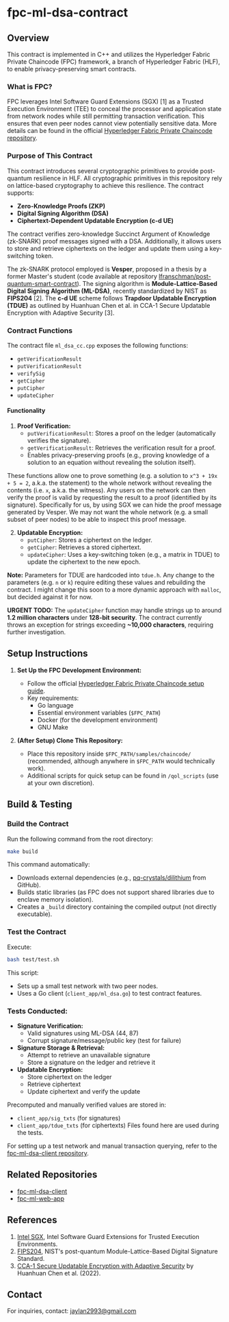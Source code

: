 # fpc-ml-dsa-contract

## Overview
This contract is implemented in C++ and utilizes the Hyperledger Fabric Private Chaincode (FPC) framework, a branch of Hyperledger Fabric (HLF), to enable privacy-preserving smart contracts.

### What is FPC?
FPC leverages Intel Software Guard Extensions (SGX) [1] as a Trusted Execution Environment (TEE) to conceal the processor and application state from network nodes while still permitting transaction verification. This ensures that even peer nodes cannot view potentially sensitive data. More details can be found in the official [Hyperledger Fabric Private Chaincode repository](https://github.com/hyperledger/fabric-private-chaincode).

### Purpose of This Contract
This contract introduces several cryptographic primitives to provide post-quantum resilience in HLF. All cryptographic primitives in this repository rely on lattice-based cryptography to achieve this resilience. The contract supports:
- **Zero-Knowledge Proofs (ZKP)**
- **Digital Signing Algorithm (DSA)**
- **Ciphertext-Dependent Updatable Encryption (c-d UE)**

The contract verifies zero-knowledge Succinct Argument of Knowledge (zk-SNARK) proof messages signed with a DSA. Additionally, it allows users to store and retrieve ciphertexts on the ledger and update them using a key-switching token.

The zk-SNARK protocol employed is **Vesper**, proposed in a thesis by a former Master's student (code available at repository [lfranschman/post-quantum-smart-contract](https://github.com/lfranschman/post-quantum-smart-contract)). The signing algorithm is **Module-Lattice-Based Digital Signing Algorithm (ML-DSA)**, recently standardized by NIST as **FIPS204** [2]. The **c-d UE** scheme follows **Trapdoor Updatable Encryption (TDUE)** as outlined by Huanhuan Chen et al. in CCA-1 Secure Updatable Encryption with Adaptive Security [3].

### Contract Functions
The contract file `ml_dsa_cc.cpp` exposes the following functions:
- `getVerificationResult`
- `putVerificationResult`
- `verifySig`
- `getCipher`
- `putCipher`
- `updateCipher`

#### Functionality
1. **Proof Verification:**
   - `putVerificationResult`: Stores a proof on the ledger (automatically verifies the signature).
   - `getVerificationResult`: Retrieves the verification result for a proof.
   - Enables privacy-preserving proofs (e.g., proving knowledge of a solution to an equation without revealing the solution itself).

These functions allow one to prove something (e.g. a solution to `x^3 + 19x + 5 = 2`, a.k.a. the statement) to the whole network without revealing the contents (i.e. `x`, a.k.a. the witness).
Any users on the network can then verify the proof is valid by requesting the result to a proof (identified by its signature).
Specifically for us, by using SGX we can hide the proof message generated by Vesper.
We may not want the whole network (e.g. a small subset of peer nodes) to be able to inspect this proof message.

2. **Updatable Encryption:**
   - `putCipher`: Stores a ciphertext on the ledger.
   - `getCipher`: Retrieves a stored ciphertext.
   - `updateCipher`: Uses a key-switching token (e.g., a matrix in TDUE) to update the ciphertext to the new epoch.

**Note:** Parameters for TDUE are hardcoded into `tdue.h`. Any change to the parameters (e.g. `n` or `k`) require editing these values and rebuilding the contract. I might change this soon to a more dynamic approach with `malloc`, but decided against it for now.
   
**URGENT TODO:** The `updateCipher` function may handle strings up to around **1.2 million characters** under **128-bit security**. The contract currently throws an exception for strings exceeding **~10,000 characters**, requiring further investigation.

## Setup Instructions
1. **Set Up the FPC Development Environment:**
   - Follow the official [Hyperledger Fabric Private Chaincode setup guide](https://github.com/hyperledger/fabric-private-chaincode).
   - Key requirements:
     - Go language
     - Essential environment variables (`$FPC_PATH`)
     - Docker (for the development environment)
     - GNU Make

2. **(After Setup) Clone This Repository:**
   - Place this repository inside `$FPC_PATH/samples/chaincode/` (recommended, although anywhere in `$FPC_PATH` would technically work).
   - Additional scripts for quick setup can be found in `/qol_scripts` (use at your own discretion).

## Build & Testing
### Build the Contract
Run the following command from the root directory:
```sh
make build
```
This command automatically:
- Downloads external dependencies (e.g., [pq-crystals/dilithium](https://github.com/pq-crystals/dilithium) from GitHub).
- Builds static libraries (as FPC does not support shared libraries due to enclave memory isolation).
- Creates a `_build` directory containing the compiled output (not directly executable).

### Test the Contract
Execute:
```sh
bash test/test.sh
```
This script:
- Sets up a small test network with two peer nodes.
- Uses a Go client (`client_app/ml_dsa.go`) to test contract features.

### Tests Conducted:
- **Signature Verification:**
  - Valid signatures using ML-DSA (44, 87)
  - Corrupt signature/message/public key (test for failure)
- **Signature Storage & Retrieval:**
  - Attempt to retrieve an unavailable signature
  - Store a signature on the ledger and retrieve it
- **Updatable Encryption:**
  - Store ciphertext on the ledger
  - Retrieve ciphertext
  - Update ciphertext and verify the update

Precomputed and manually verified values are stored in:
- `client_app/sig_txts` (for signatures)
- `client_app/tdue_txts` (for ciphertexts)
Files found here are used during the tests.

For setting up a test network and manual transaction querying, refer to the [fpc-ml-dsa-client repository](https://github.com/djeelun/fpc-ml-dsa-client).

## Related Repositories
- [fpc-ml-dsa-client](https://github.com/djeelun/fpc-ml-dsa-client)
- [fpc-ml-web-app](https://github.com/djeelun/fpc-ml-web-app)

## References
1. [Intel SGX](https://www.intel.com/content/www/us/en/developer/tools/software-guard-extensions/overview.html), Intel Software Guard Extensions for Trusted Execution Environments.
2. [FIPS204](https://csrc.nist.gov/pubs/fips/204/final), NIST's post-quantum Module-Lattice-Based Digital Signature Standard.
3. [CCA-1 Secure Updatable Encryption with Adaptive Security](https://eprint.iacr.org/2022/1339) by Huanhuan Chen et al. (2022).

## Contact
For inquiries, contact: [jaylan2993@gmail.com](mailto:jaylan2993@gmail.com)
